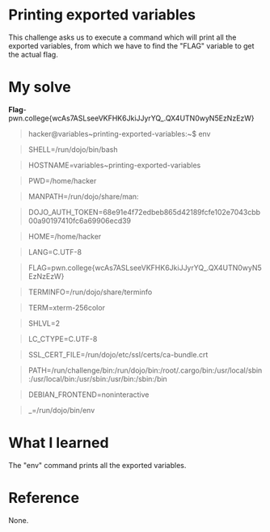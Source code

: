 # Printing exported variables
This challenge asks us to execute a command which will print all the exported variables, from which we have to find the "FLAG" variable to get the actual flag.
# My solve
**Flag**-pwn.college{wcAs7ASLseeVKFHK6JkiJJyrYQ_.QX4UTN0wyN5EzNzEzW}

>hacker@variables~printing-exported-variables:~$ env

>SHELL=/run/dojo/bin/bash

>HOSTNAME=variables~printing-exported-variables

>PWD=/home/hacker

>MANPATH=/run/dojo/share/man:

>DOJO_AUTH_TOKEN=68e91e4f72edbeb865d42189fcfe102e7043cbb00a90197410fc6a69906ecd39

>HOME=/home/hacker

>LANG=C.UTF-8

>FLAG=pwn.college{wcAs7ASLseeVKFHK6JkiJJyrYQ_.QX4UTN0wyN5EzNzEzW}

>TERMINFO=/run/dojo/share/terminfo

>TERM=xterm-256color

>SHLVL=2

>LC_CTYPE=C.UTF-8

>SSL_CERT_FILE=/run/dojo/etc/ssl/certs/ca-bundle.crt

>PATH=/run/challenge/bin:/run/dojo/bin:/root/.cargo/bin:/usr/local/sbin:/usr/local/bin:/usr/sbin:/usr/bin:/sbin:/bin

>DEBIAN_FRONTEND=noninteractive

>_=/run/dojo/bin/env

# What I learned
The "env" command prints all the exported variables.
# Reference
None.
